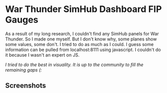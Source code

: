 <h1>War Thunder SimHub Dashboard FIP Gauges</h1>

As a result of my long research, I couldn't find any SimHub panels for War Thunder. So I made one myself. But I don't know why, some planes show some values, some don't. I tried to do as much as I could. I guess some information can be pulled from localhost:8111 using javascript. I couldn't do it because I wasn't an expert on JS.

<i>I tried to do the best in visuality. It is up to the community to fill the remaining gaps (:</i>

<h2>Screenshots</h2>
